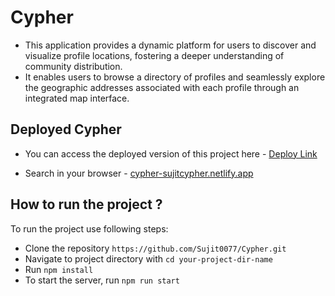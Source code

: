 # Cypher

- This application provides a dynamic platform for users to discover and visualize profile locations, fostering a deeper understanding of community distribution.
- It enables users to browse a directory of profiles and seamlessly explore the geographic addresses associated with each profile through an integrated map interface.

## Deployed Cypher

- You can access the deployed version of this project here - [Deploy Link](https://sujitcypher.netlify.app/)

- Search in your browser - [cypher-sujitcypher.netlify.app](https://sujitcypher.netlify.app/)



## How to run the project ?
To run the project use following steps:

- Clone the repository ```https://github.com/Sujit0077/Cypher.git```
- Navigate to project directory with ```cd your-project-dir-name```
- Run ```npm install```
- To start the server, run ```npm run start```